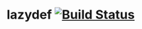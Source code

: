 lazydef [![Build Status](https://travis-ci.org/golyshevd/lazydef.svg)](https://travis-ci.org/golyshevd/lazydef)
========
